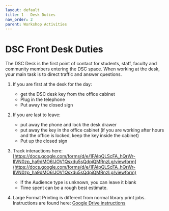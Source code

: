 ```yaml
---
layout: default
title: 1 - Desk Duties
nav_order: 2
parent: Workshop Activities
---
```


# DSC Front Desk Duties
The DSC Desk is the first point of contact for students, staff, faculty and community members entering the DSC space.  When working at the desk, your main task is to direct traffic and answer questions.

1. If you are first at the desk for the day:
    - get the DSC desk key from the office cabinet
    - Plug in the telephone
    - Put away the closed sign

2. If you are last to leave:
    - put away the phone and lock the desk drawer
    - put away the key in the office cabinet (if you are working after hours and the office is locked, keep the key inside the cabinet)
    - Put up the closed sign

3. Track interactions here: [https://docs.google.com/forms/d/e/1FAIpQLScFA_hQrWr-IlVN0zp_ha9dMO6IJOV1Qsxdu5sQdpiQMRnzLg/viewform](https://docs.google.com/forms/d/e/1FAIpQLScFA_hQrWr-IlVN0zp_ha9dMO6IJOV1Qsxdu5sQdpiQMRnzLg/viewform)
    - If the Audience type is unknown, you can leave it blank
    - Time spent can be a rough best estimate.

4. Large Format Printing is different from normal library print jobs.  Instructions are found here: [Google Drive instructions](https://docs.google.com/document/d/1rSmanPw3Syy8qlTgIyckcR5QKKcHGdS-/edit)

